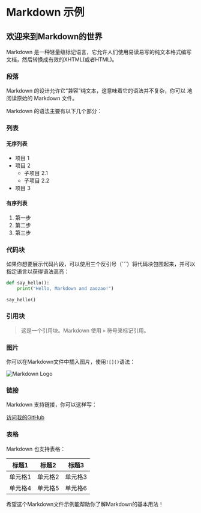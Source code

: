 # Markdown 示例

## 欢迎来到Markdown的世界

Markdown 是一种轻量级标记语言，它允许人们使用易读易写的纯文本格式编写文档，然后转换成有效的XHTML(或者HTML)。

### 段落

Markdown 的设计允许它“兼容”纯文本，这意味着它的语法并不复杂，你可以 地阅读原始的 Markdown 文件。

Markdown 的语法主要有以下几个部分：

### 列表

#### 无序列表

- 项目 1
- 项目 2
  - 子项目 2.1
  - 子项目 2.2
- 项目 3

#### 有序列表

1. 第一步
2. 第二步
3. 第三步

### 代码块  

如果你想要展示代码片段，可以使用三个反引号（\`\`\`）将代码块包围起来，并可以指定语言以获得语法高亮：  
  
```python  
def say_hello():  
    print("Hello, Markdown and zaozao!")  
  
say_hello()  
```
  
### 引用块  
  
> 这是一个引用块。Markdown 使用 `>` 符号来标记引用。  

### 图片  
  
你可以在Markdown文件中插入图片，使用`![]()`语法：  
  
![Markdown Logo](https://upload.wikimedia.org/wikipedia/commons/thumb/4/48/Markdown-mark.svg/1200px-Markdown-mark.svg.png)

### 链接  
  
Markdown 支持链接，你可以这样写：  
  
[访问我的GitHub](https://github.com/zaozaoiszao)  
  
### 表格  
  
Markdown 也支持表格：  
  
| 标题1 | 标题2 | 标题3 |  
|-------|-------|-------|  
| 单元格1 | 单元格2 | 单元格3 |  
| 单元格4 | 单元格5 | 单元格6 |  
  
希望这个Markdown文件示例能帮助你了解Markdown的基本用法！
